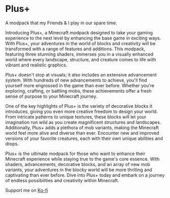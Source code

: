# Plus+
A modpack that my Friends &amp; I play in our spare time.

Introducing Plus+, a Minecraft modpack designed to take your gaming experience to the next level by enhancing the base game in exciting ways. With Plus+, your adventures in the world of blocks and creativity will be transformed with a range of features and additions. This modpack, featuring three stunning shaders, immerses you in a visually enhanced world where every landscape, structure, and creature comes to life with vibrant and realistic graphics.

Plus+ doesn't stop at visuals; it also includes an extensive advancement system. With hundreds of new advancements to achieve, you'll find yourself more engrossed in the game than ever before. Whether you're exploring, crafting, or battling mobs, these achievements offer a fresh sense of purpose to your Minecraft journey.

One of the key highlights of Plus+ is the variety of decorative blocks it introduces, giving you even more creative freedom to design your world. From intricate patterns to unique textures, these blocks will let your imagination run wild as you create magnificent structures and landscapes. Additionally, Plus+ adds a plethora of mob variants, making the Minecraft world feel more alive and diverse than ever. Encounter new and improved versions of your favorite creatures, each with their own unique abilities and drops.

Plus+ is the ultimate modpack for those who want to enhance their Minecraft experience while staying true to the game's core essence. With shaders, advancements, decorative blocks, and an array of new mob variants, your adventures in the blocky world will be more thrilling and captivating than ever before. Dive into Plus+ today and embark on a journey of endless possibilities and creativity within Minecraft.

<p>Support me on <a href="Ko-fi.com/rejaad" target="_blank" rel="noopener noreferrer">Ko-fi</p>
